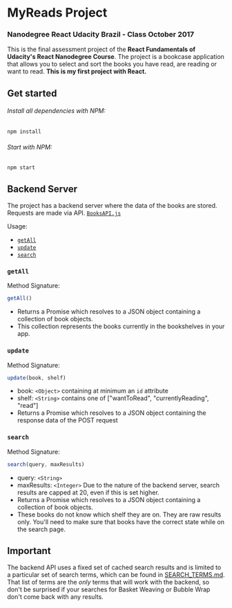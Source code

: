 # MyReads Project
### Nanodegree React Udacity Brazil - Class October 2017

This is the final assessment project of the **React Fundamentals of Udacity's React Nanodegree Course**.
The project is a bookcase application that allows you to select and sort the books you have read, are reading or want to read.
**This is my first project with React.**


## Get started

###### Install all dependencies with NPM:
`npm install`

###### Start with NPM:
`npm start`


## Backend Server

The project has a backend server where the data of the books are stored. Requests are made via API.
 [`BooksAPI.js`](src/BooksAPI.js)

Usage:
* [`getAll`](#getall)
* [`update`](#update)
* [`search`](#search)

### `getAll`

Method Signature:

```js
getAll()
```

* Returns a Promise which resolves to a JSON object containing a collection of book objects.
* This collection represents the books currently in the bookshelves in your app.

### `update`

Method Signature:

```js
update(book, shelf)
```

* book: `<Object>` containing at minimum an `id` attribute
* shelf: `<String>` contains one of ["wantToRead", "currentlyReading", "read"]  
* Returns a Promise which resolves to a JSON object containing the response data of the POST request

### `search`

Method Signature:

```js
search(query, maxResults)
```

* query: `<String>`
* maxResults: `<Integer>` Due to the nature of the backend server, search results are capped at 20, even if this is set higher.
* Returns a Promise which resolves to a JSON object containing a collection of book objects.
* These books do not know which shelf they are on. They are raw results only. You'll need to make sure that books have the correct state while on the search page.

## Important
The backend API uses a fixed set of cached search results and is limited to a particular set of search terms, which can be found in [SEARCH_TERMS.md](SEARCH_TERMS.md). That list of terms are the _only_ terms that will work with the backend, so don't be surprised if your searches for Basket Weaving or Bubble Wrap don't come back with any results.
